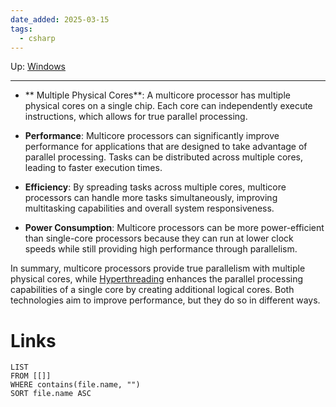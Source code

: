 ```yaml
---
date_added: 2025-03-15
tags:
  - csharp
---
```

Up: [Windows](Windows.md)
___
 - **    Multiple Physical Cores**: A multicore processor has multiple physical cores on a single chip. Each core can independently execute instructions, which allows for true parallel processing.
    
- **Performance**: Multicore processors can significantly improve performance for applications that are designed to take advantage of parallel processing. Tasks can be distributed across multiple cores, leading to faster execution times.
    
- **Efficiency**: By spreading tasks across multiple cores, multicore processors can handle more tasks simultaneously, improving multitasking capabilities and overall system responsiveness.
    
- **Power Consumption**: Multicore processors can be more power-efficient than single-core processors because they can run at lower clock speeds while still providing high performance through parallelism.

In summary, multicore processors provide true parallelism with multiple physical cores, while [Hyperthreading](Hyperthreading.md) enhances the parallel processing capabilities of a single core by creating additional logical cores. Both technologies aim to improve performance, but they do so in different ways.
# Links
```dataview
LIST
FROM [[]]
WHERE contains(file.name, "")
SORT file.name ASC
```
